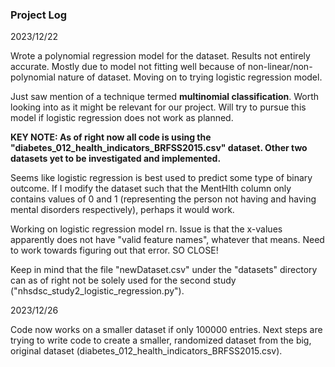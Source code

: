 ### Project Log

2023/12/22

Wrote a polynomial regression model for the dataset. Results not entirely accurate. Mostly due to model not fitting well because of non-linear/non-polynomial nature of dataset. Moving on to trying logistic regression model.

Just saw mention of a technique termed **multinomial classification**. Worth looking into as it might be relevant for our project. Will try to pursue this model if logistic regression does not work as planned.

**KEY NOTE: As of right now all code is using the "diabetes_012_health_indicators_BRFSS2015.csv" dataset. Other two datasets yet to be investigated and implemented.**

Seems like logistic regression is best used to predict some type of binary outcome. If I modify the dataset such that the MentHlth column only contains values of 0 and 1 (representing the person not having and having mental disorders respectively), perhaps it would work.

Working on logistic regression model rn. Issue is that the x-values apparently does not have "valid feature names", whatever that means. Need to work towards figuring out that error. SO CLOSE!

Keep in mind that the file "newDataset.csv" under the "datasets" directory can as of right not be solely used for the second study ("nhsdsc_study2_logistic_regression.py"). 

2023/12/26

Code now works on a smaller dataset if only 100000 entries. Next steps are trying to write code to create a smaller, randomized dataset from the big, original dataset (diabetes_012_health_indicators_BRFSS2015.csv). 